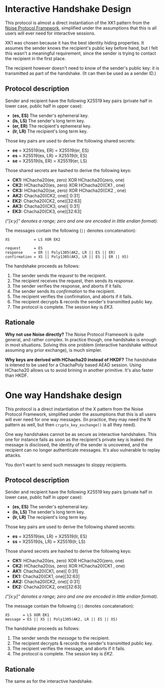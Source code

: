 Interactive Handshake Design
============================

This protocol is almost a direct instantiation of the XK1 pattern from
the [Noise Protocol Framework](https://noiseprotocol.org/), simplified
under the assumptions that this is all users will ever need for
interactive sessions.

XK1 was chosen because it has the best identity hiding properties.  It
assumes the sender knows the recipient's public key before hand, but I
felt this wasn't a meaningful requirement, since the sender is trying to
contact the recipient in the first place.

The recipient however doesn't need to know of the sender's public key:
it is transmitted as part of the handshake. (It can then be used as a
sender ID.)


Protocol description
--------------------

Sender and recipient have the following X25519 key pairs (private half
in lower case, public half in upper case):

- __(es, ES)__ The sender's ephemeral key.
- __(ls, LS)__ The sender's long term key.
- __(er, ER)__ The recipient's ephemeral key.
- __(lr, LR)__ The recipient's long term key.

Those key pairs are used to derive the following shared secrets:

- __ee__ = X25519(es, ER) = X25519(er, ES)
- __es__ = X25519(es, LR) = X25519(lr, ES)
- __se__ = X25519(ls, ER) = X25519(er, LS)

Those shared secrets are hashed to derive the following keys:

- __CK1:__ HChacha20(ee, zero) XOR HChacha20(zero, one)
- __CK2:__ HChacha20(es, zero) XOR HChacha20(CK1 , one)
- __CK3:__ HChacha20(se, zero) XOR HChacha20(CK2 , one)
- __AK2:__ Chacha20(CK2, one)[ 0:31]
- __EK2:__ Chacha20(CK2, one)[32:63]
- __AK3:__ Chacha20(CK3, one)[ 0:31]
- __EK3:__ Chacha20(CK3, one)[32:63]

_("[x:y]" denotes a range; zero and one are encoded in little endian
format)._

The messages contain the following (`||` denotes concatenation):

    XS           = LS XOR EK2

    request      = ES
    response     = ER || Poly1305(AK2, LR || ES || ER)
    confirmation = XS || Poly1305(AK3, LR || ES || ER || XS)

The handshake proceeds as follows:

1. The sender sends the _request_ to the recipient.
2. The recipient receives the request, then sends its _response_.
3. The sender verifies the response, and aborts if it fails.
4. The sender sends its _confirmation_ to the recipient.
5. The recipient verifies the confirmation, and aborts if it fails.
6. The recipient decrypts & records the sender's transmitted public key.
7. The protocol is complete. The session key is _EK3_.


Rationale
---------

__Why not use Noise directly?__ The Noise Protocol Framework is quite
general, and rather complex.  In practice though, one handshake is
enough in most situations.  Solving this one problem (interactive
handshake without assuming any prior exchange), is much simpler.

__Why keys are derived with HChacha20 instead of HKDF?__ The handshake
is intened to be used for a ChachaPoly based AEAD session.  Using
HChacha20 allows us to avoid brining in another primitive.  It's also
faster than HKDF.


One way Handshake design
========================

This protocol is a direct instantiation of the X pattern from the Noise
Protocol Framework, simplified under the assumptions that this is all
users will ever need for one way messages. (In practice, they may need
the N pattern as well, but then `crypto_key_exchange()` is all they
need).

One way handshakes cannot be as secure as interactive handshakes. This
one for instance fails as soon as the recipient's private key is leaked:
the message is disclosed, the identity of the sender is uncovered, and
the recipient can no longer authenticate messages.  It's also vulnerable
to replay attacks.

You don't want to send such messages to sloppy recipients.


Protocol description
--------------------

Sender and recipient have the following X25519 key pairs (private half
in lower case, public half in upper case):

- __(es, ES)__ The sender's ephemeral key.
- __(ls, LS)__ The sender's long term key.
- __(lr, LR)__ The recipient's long term key.

Those key pairs are used to derive the following shared secrets:

- __es__ = X25519(es, LR) = X25519(lr, ES)
- __ss__ = X25519(ls, LR) = X25519(lr, LS)

Those shared secrets are hashed to derive the following keys:

- __CK1:__ HChacha20(es, zero) XOR HChacha20(zero, one)
- __CK2:__ HChacha20(ss, zero) XOR HChacha20(CK1 , one)
- __AK1:__ Chacha20(CK1, one)[ 0:31]
- __EK1:__ Chacha20(CK1, one)[32:63]
- __AK2:__ Chacha20(CK2, one)[ 0:31]
- __EK2:__ Chacha20(CK2, one)[32:63]

_("[x:y]" denotes a range; zero and one are encoded in little endian
format)._

The message contain the following (`||` denotes concatenation):

    XS      = LS XOR EK1
    message = ES || XS || Poly1305(AK2, LR || ES || XS)

The handshake proceeds as follows:

1. The sender sends the _message_ to the recipient.
2. The recipient decrypts & records the sender's transmitted public key.
3. The recipient verifies the message, and aborts if it fails.
4. The protocol is complete. The session key is _EK2_.


Rationale
---------

The same as for the interactive handshake.
